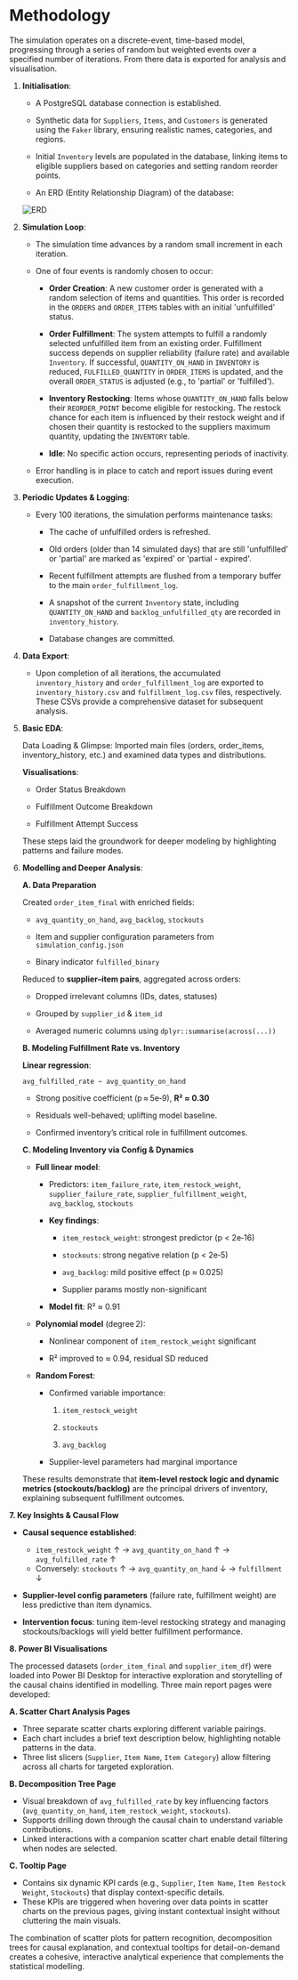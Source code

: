 Methodology
===========

The simulation operates on a discrete-event, time-based model, progressing through a series of random but weighted events over a specified number of iterations. From there data is exported for analysis and visualisation.

1.  **Initialisation**:

    -   A PostgreSQL database connection is established.

    -   Synthetic data for `Suppliers`, `Items`, and `Customers` is generated using the `Faker` library, ensuring realistic names, categories, and regions.

    -   Initial `Inventory` levels are populated in the database, linking items to eligible suppliers based on categories and setting random reorder points.

    - An ERD (Entity Relationship Diagram) of the database:

    ![ERD](images/erd.png "ERD")


2.  **Simulation Loop**:

    -   The simulation time advances by a random small increment in each iteration.

    -   One of four events is randomly chosen to occur:

        -   **Order Creation**: A new customer order is generated with a random selection of items and quantities. This order is recorded in the `ORDERS` and `ORDER_ITEMS` tables with an initial 'unfulfilled' status.

        -   **Order Fulfillment**: The system attempts to fulfill a randomly selected unfulfilled item from an existing order. Fulfillment success depends on supplier reliability (failure rate) and available `Inventory`. If successful, `QUANTITY_ON_HAND` in `INVENTORY` is reduced, `FULFILLED_QUANTITY` in `ORDER_ITEMS` is updated, and the overall `ORDER_STATUS` is adjusted (e.g., to 'partial' or 'fulfilled').

        -   **Inventory Restocking**: Items whose `QUANTITY_ON_HAND` falls below their `REORDER_POINT` become eligible for restocking. The restock chance for each item is influenced by their restock weight and if chosen their quantity is restocked to the suppliers maximum quantity, updating the `INVENTORY` table.

        -   **Idle**: No specific action occurs, representing periods of inactivity.

    -   Error handling is in place to catch and report issues during event execution.

3.  **Periodic Updates & Logging**:

    -   Every 100 iterations, the simulation performs maintenance tasks:

        -   The cache of unfulfilled orders is refreshed.

        -   Old orders (older than 14 simulated days) that are still 'unfulfilled' or 'partial' are marked as 'expired' or 'partial - expired'.

        -   Recent fulfillment attempts are flushed from a temporary buffer to the main `order_fulfillment_log`.

        -   A snapshot of the current `Inventory` state, including `QUANTITY_ON_HAND` and `backlog_unfulfilled_qty` are recorded in `inventory_history`.

        -   Database changes are committed.

4.  **Data Export**:

    -   Upon completion of all iterations, the accumulated `inventory_history` and `order_fulfillment_log` are exported to `inventory_history.csv` and `fulfillment_log.csv` files, respectively. These CSVs provide a comprehensive dataset for subsequent analysis.

5.  **Basic EDA**:

    Data Loading & Glimpse: Imported main files (orders, order_items, inventory_history, etc.) and examined data types and distributions.

    **Visualisations**:
    - Order Status Breakdown

    - Fulfillment Outcome Breakdown

    - Fulfillment Attempt Success

    These steps laid the groundwork for deeper modeling by highlighting patterns and failure modes.

6. **Modelling and Deeper Analysis**:

    **A. Data Preparation**

    Created `order_item_final` with enriched fields:

    - `avg_quantity_on_hand`, `avg_backlog`, `stockouts`

    - Item and supplier configuration parameters from `simulation_config.json`

    - Binary indicator `fulfilled_binary`

    Reduced to **supplier–item pairs**, aggregated across orders:

    - Dropped irrelevant columns (IDs, dates, statuses)

    - Grouped by `supplier_id` & `item_id`

    - Averaged numeric columns using `dplyr::summarise(across(...))`

    **B. Modeling Fulfillment Rate vs. Inventory**

    **Linear regression**:

    `avg_fulfilled_rate ~ avg_quantity_on_hand`

    - Strong positive coefficient (p ≈ 5e‑9), **R² ≈ 0.30**

    - Residuals well-behaved; uplifting model baseline.

    - Confirmed inventory’s critical role in fulfillment outcomes.

    **C. Modeling Inventory via Config & Dynamics**

    - **Full linear model**:

        - Predictors: `item_failure_rate`, `item_restock_weight`, `supplier_failure_rate`, `supplier_fulfillment_weight`, `avg_backlog`, `stockouts`

        - **Key findings**:

            - `item_restock_weight`: strongest predictor (p < 2e‑16)

            - `stockouts`: strong negative relation (p < 2e‑5)

            - `avg_backlog`: mild positive effect (p ≈ 0.025)

            - Supplier params mostly non-significant

        - **Model fit**: R² ≈ 0.91

    - **Polynomial model** (degree 2):

        - Nonlinear component of `item_restock_weight` significant

        - R² improved to ≈ 0.94, residual SD reduced

    - **Random Forest**:

        - Confirmed variable importance:

            1. `item_restock_weight`

            2. `stockouts`

            3. `avg_backlog`

        - Supplier-level parameters had marginal importance

    These results demonstrate that **item-level restock logic and dynamic metrics (stockouts/backlog)** are the principal drivers of inventory, explaining subsequent fulfillment outcomes.

**7. Key Insights & Causal Flow**

- **Causal sequence established**:
    - `item_restock_weight` ↑ → `avg_quantity_on_hand` ↑ → `avg_fulfilled_rate` ↑
    - Conversely: `stockouts` ↑ → `avg_quantity_on_hand` ↓ → `fulfillment` ↓

- **Supplier-level config parameters** (failure rate, fulfillment weight) are less predictive than item dynamics.

- **Intervention focus**: tuning item-level restocking strategy and managing stockouts/backlogs will yield better fulfillment performance.

**8. Power BI Visualisations**

The processed datasets (`order_item_final` and `supplier_item_df`) were loaded into Power BI Desktop for interactive exploration and storytelling of the causal chains identified in modelling. Three main report pages were developed:

**A. Scatter Chart Analysis Pages**
- Three separate scatter charts exploring different variable pairings.
- Each chart includes a brief text description below, highlighting notable patterns in the data.
- Three list slicers (`Supplier`, `Item Name`, `Item Category`) allow filtering across all charts for targeted exploration.

**B. Decomposition Tree Page**
- Visual breakdown of `avg_fulfilled_rate` by key influencing factors (`avg_quantity_on_hand`, `item_restock_weight`, `stockouts`).
- Supports drilling down through the causal chain to understand variable contributions.
- Linked interactions with a companion scatter chart enable detail filtering when nodes are selected.

**C. Tooltip Page**
- Contains six dynamic KPI cards (e.g., `Supplier`, `Item Name`, `Item Restock Weight`, `Stockouts`) that display context-specific details.
- These KPIs are triggered when hovering over data points in scatter charts on the previous pages, giving instant contextual insight without cluttering the main visuals.

The combination of scatter plots for pattern recognition, decomposition trees for causal explanation, and contextual tooltips for detail-on-demand creates a cohesive, interactive analytical experience that complements the statistical modelling.
